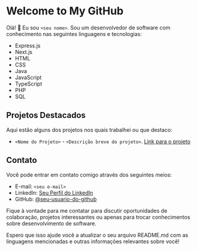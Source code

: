 # Welcome to My GitHub

Olá! 👋 Eu sou `<seu nome>`. Sou um desenvolvedor de software com conhecimento nas seguintes linguagens e tecnologias:

- Express.js
- Next.js
- HTML
- CSS
- Java
- JavaScript
- TypeScript
- PHP
- SQL

## Projetos Destacados

Aqui estão alguns dos projetos nos quais trabalhei ou que destaco:

- `<Nome do Projeto>` - `<Descrição breve do projeto>`. [Link para o projeto](link-do-projeto)

## Contato

Você pode entrar em contato comigo através dos seguintes meios:

- E-mail: `<seu e-mail>`
- LinkedIn: [Seu Perfil do LinkedIn](link-do-seu-perfil-do-LinkedIn)
- GitHub: [@seu-usuario-do-github](https://github.com/seu-usuario-do-github)

Fique à vontade para me contatar para discutir oportunidades de colaboração, projetos interessantes ou apenas para trocar conhecimentos sobre desenvolvimento de software.

Espero que isso ajude você a atualizar o seu arquivo README.md com as linguagens mencionadas e outras informações relevantes sobre você!
